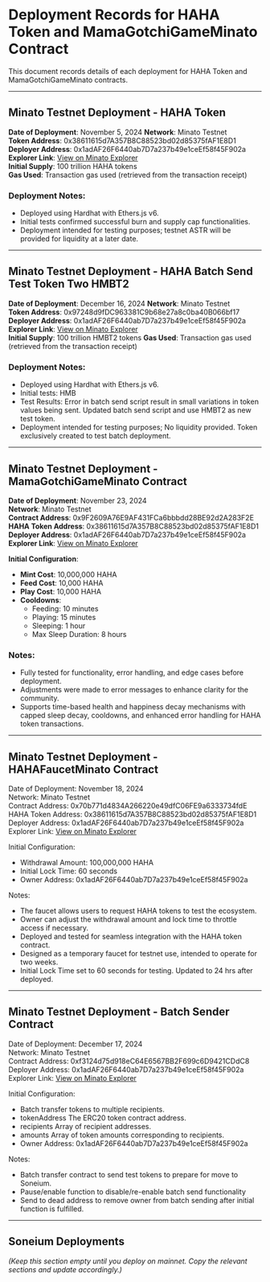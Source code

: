 # Deployment Records for HAHA Token and MamaGotchiGameMinato Contract

This document records details of each deployment for HAHA Token and MamaGotchiGameMinato contracts.

---

## Minato Testnet Deployment - HAHA Token

**Date of Deployment**: November 5, 2024
**Network**: Minato Testnet  
**Token Address**: 0x38611615d7A357B8C88523bd02d85375fAF1E8D1  
**Deployer Address**: 0x1adAF26F6440ab7D7a237b49e1ceEf58f45F902a  
**Explorer Link**: [View on Minato Explorer](https://soneium-minato.blockscout.com/token/0x38611615d7A357B8C88523bd02d85375fAF1E8D1?tab=contract)  
**Initial Supply**: 100 trillion HAHA tokens  
**Gas Used**: Transaction gas used (retrieved from the transaction receipt)

### Deployment Notes:

- Deployed using Hardhat with Ethers.js v6.
- Initial tests confirmed successful burn and supply cap functionalities.
- Deployment intended for testing purposes; testnet ASTR will be provided for liquidity at a later date.

---

## Minato Testnet Deployment - HAHA Batch Send Test Token Two HMBT2

**Date of Deployment**: December 16, 2024
**Network**: Minato Testnet  
**Token Address**: 0x97248d9fDC963381C9b68e27a8c0ba40B066bf17  
**Deployer Address**: 0x1adAF26F6440ab7D7a237b49e1ceEf58f45F902a  
**Explorer Link**: [View on Minato Explorer](https://soneium-minato.blockscout.com/token/0x97248d9fDC963381C9b68e27a8c0ba40B066bf17?tab=contract)  
**Initial Supply**: 100 trillion HMBT2 tokens
**Gas Used**: Transaction gas used (retrieved from the transaction receipt)

### Deployment Notes:

- Deployed using Hardhat with Ethers.js v6.
- Initial tests: HMB
- Test Results: Error in batch send script result in small variations in token values being sent. Updated batch send script and use HMBT2 as new test token.
- Deployment intended for testing purposes; No liquidity provided. Token exclusively created to test batch deployment.

---

## Minato Testnet Deployment - MamaGotchiGameMinato Contract

**Date of Deployment**: November 23, 2024  
**Network**: Minato Testnet  
**Contract Address**: 0x9F2609A76E9AF431FCa6bbbdd28BE92d2A283F2E  
**HAHA Token Address**: 0x38611615d7A357B8C88523bd02d85375fAF1E8D1  
**Deployer Address**: 0x1adAF26F6440ab7D7a237b49e1ceEf58f45F902a  
**Explorer Link**: [View on Minato Explorer](https://soneium-minato.blockscout.com/address/0x9F2609A76E9AF431FCa6bbbdd28BE92d2A283F2E?tab=contract)

**Initial Configuration**:

- **Mint Cost**: 10,000,000 HAHA
- **Feed Cost**: 10,000 HAHA
- **Play Cost**: 10,000 HAHA
- **Cooldowns**:
  - Feeding: 10 minutes
  - Playing: 15 minutes
  - Sleeping: 1 hour
  - Max Sleep Duration: 8 hours

### Notes:

- Fully tested for functionality, error handling, and edge cases before deployment.
- Adjustments were made to error messages to enhance clarity for the community.
- Supports time-based health and happiness decay mechanisms with capped sleep decay, cooldowns, and enhanced error handling for HAHA token transactions.

---

## Minato Testnet Deployment - HAHAFaucetMinato Contract

Date of Deployment: November 18, 2024  
Network: Minato Testnet  
Contract Address: 0x70b771d4834A266220e49dfC06FE9a6333734fdE  
HAHA Token Address: 0x38611615d7A357B8C88523bd02d85375fAF1E8D1  
Deployer Address: 0x1adAF26F6440ab7D7a237b49e1ceEf58f45F902a  
Explorer Link: [View on Minato Explorer](https://soneium-minato.blockscout.com/address/0x70b771d4834A266220e49dfC06FE9a6333734fdE?tab=contract)

Initial Configuration:

- Withdrawal Amount: 100,000,000 HAHA
- Initial Lock Time: 60 seconds
- Owner Address: 0x1adAF26F6440ab7D7a237b49e1ceEf58f45F902a

Notes:

- The faucet allows users to request HAHA tokens to test the ecosystem.
- Owner can adjust the withdrawal amount and lock time to throttle access if necessary.
- Deployed and tested for seamless integration with the HAHA token contract.
- Designed as a temporary faucet for testnet use, intended to operate for two weeks.
- Initial Lock Time set to 60 seconds for testing. Updated to 24 hrs after deployed.

---

## Minato Testnet Deployment - Batch Sender Contract

Date of Deployment: December 17, 2024  
Network: Minato Testnet  
Contract Address: 0xf3124d75d918eC64E6567BB2F699c6D9421CDdC8
Deployer Address: 0x1adAF26F6440ab7D7a237b49e1ceEf58f45F902a  
Explorer Link: [View on Minato Explorer](https://soneium-minato.blockscout.com/address/0xf3124d75d918eC64E6567BB2F699c6D9421CDdC8?tab=contract)

Initial Configuration:

- Batch transfer tokens to multiple recipients.
- tokenAddress The ERC20 token contract address.
- recipients Array of recipient addresses.
- amounts Array of token amounts corresponding to recipients.
- Owner Address: 0x1adAF26F6440ab7D7a237b49e1ceEf58f45F902a

Notes:

- Batch transfer contract to send test tokens to prepare for move to Soneium.
- Pause/enable function to disable/re-enable batch send functionality
- Send to dead address to remove owner from batch sending after initial function is fulfilled.

---

## Soneium Deployments

_(Keep this section empty until you deploy on mainnet. Copy the relevant sections and update accordingly.)_
